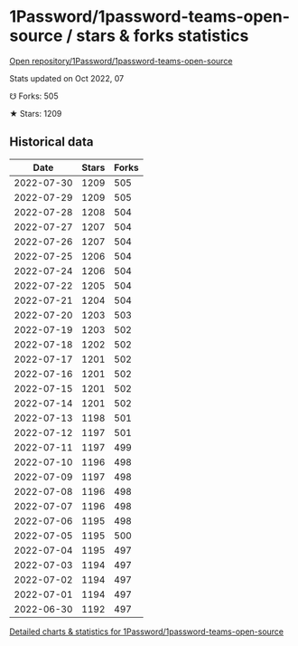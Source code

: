 # 1Password/1password-teams-open-source / stars & forks statistics

[Open repository/1Password/1password-teams-open-source](https://github.com/1Password/1password-teams-open-source)

Stats updated on Oct 2022, 07

☋ Forks: 505

★ Stars: 1209

## Historical data
| Date | Stars | Forks |
|------|-------|-------|
| 2022-07-30 | 1209 | 505 | 
| 2022-07-29 | 1209 | 505 | 
| 2022-07-28 | 1208 | 504 | 
| 2022-07-27 | 1207 | 504 | 
| 2022-07-26 | 1207 | 504 | 
| 2022-07-25 | 1206 | 504 | 
| 2022-07-24 | 1206 | 504 | 
| 2022-07-22 | 1205 | 504 | 
| 2022-07-21 | 1204 | 504 | 
| 2022-07-20 | 1203 | 503 | 
| 2022-07-19 | 1203 | 502 | 
| 2022-07-18 | 1202 | 502 | 
| 2022-07-17 | 1201 | 502 | 
| 2022-07-16 | 1201 | 502 | 
| 2022-07-15 | 1201 | 502 | 
| 2022-07-14 | 1201 | 502 | 
| 2022-07-13 | 1198 | 501 | 
| 2022-07-12 | 1197 | 501 | 
| 2022-07-11 | 1197 | 499 | 
| 2022-07-10 | 1196 | 498 | 
| 2022-07-09 | 1197 | 498 | 
| 2022-07-08 | 1196 | 498 | 
| 2022-07-07 | 1196 | 498 | 
| 2022-07-06 | 1195 | 498 | 
| 2022-07-05 | 1195 | 500 | 
| 2022-07-04 | 1195 | 497 | 
| 2022-07-03 | 1194 | 497 | 
| 2022-07-02 | 1194 | 497 | 
| 2022-07-01 | 1194 | 497 | 
| 2022-06-30 | 1192 | 497 | 


[Detailed charts & statistics for 1Password/1password-teams-open-source](https://reviewgithub.com/rep/1Password/1password-teams-open-source)
